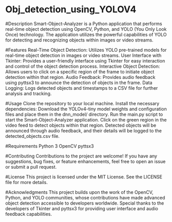 # Obj_detection_using_YOLOV4

#Description
Smart-Object-Analyzer is a Python application that performs real-time object detection using OpenCV, Python, and YOLO (You Only Look Once) technology. The application utilizes the powerful capabilities of YOLO for detecting and recognizing objects within images or video streams.

#Features
Real-Time Object Detection: Utilizes YOLO pre-trained models for real-time object detection in images or video streams.
User Interface with Tkinter: Provides a user-friendly interface using Tkinter for easy interaction and control of the object detection process.
Interactive Object Detection: Allows users to click on a specific region of the frame to initiate object detection within that region.
Audio Feedback: Provides audio feedback using pyttsx3 to announce the detection of objects in the frame.
Data Logging: Logs detected objects and timestamps to a CSV file for further analysis and tracking.

#Usage
Clone the repository to your local machine.
Install the necessary dependencies:
Download the YOLOv4-tiny model weights and configuration files and place them in the dnn_model/ directory.
Run the main.py script to start the Smart-Object-Analyzer application.
Click on the green region in the video feed to detect objects within that region.
Detected objects will be announced through audio feedback, and their details will be logged to the detected_objects.csv file.

#Requirements
Python 3
OpenCV
pyttsx3

#Contributing
Contributions to the project are welcome! If you have any suggestions, bug fixes, or feature enhancements, feel free to open an issue or submit a pull request.

#License
This project is licensed under the MIT License. See the LICENSE file for more details.

#Acknowledgments
This project builds upon the work of the OpenCV, Python, and YOLO communities, whose contributions have made advanced object detection accessible to developers worldwide.
Special thanks to the developers of Tkinter and pyttsx3 for providing user interface and audio feedback capabilities.
